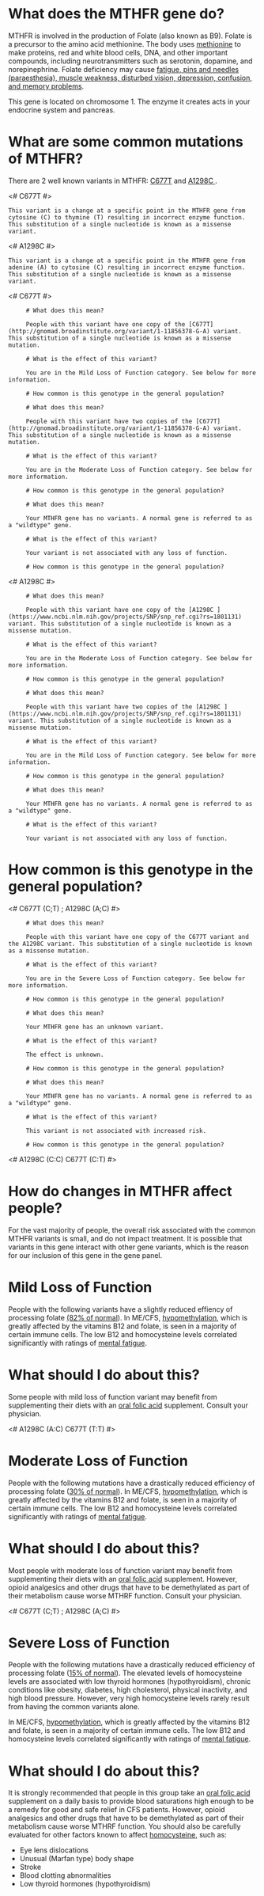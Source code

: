 # What does the MTHFR gene do?

MTHFR is involved in the production of Folate (also known as B9). Folate is a precursor to the amino acid
methionine. The body uses [methionine](https://ghr.nlm.nih.gov/condition/hypermethioninemia) to make proteins, red and white blood cells, DNA, and other important compounds, including neurotransmitters such as serotonin, dopamine, and norepinephrine. Folate deficiency may cause [fatigue, 
pins and needles (paraesthesia), muscle weakness, disturbed vision, depression,  confusion, and memory problems](https://medlineplus.gov/ency/article/000354.htm).

This gene is located on chromosome 1.  The enzyme it creates acts in your endocrine system and pancreas.

<TissueList D004703 D010179 endocrine pancreas />

<GeneAnalysis gene="MTHFR" interval="NC_000001.11 :g.11785730_11806103"> 

 # What are some common mutations of MTHFR?
 
There are 2 well known variants in MTHFR: [C677T](http://gnomad.broadinstitute.org/variant/1-11856378-G-A) and [A1298C ](https://www.ncbi.nlm.nih.gov/projects/SNP/snp_ref.cgi?rs=1801131).

<# C677T #>
  <Variant hgvs="NC_000022.11:g.19963748G>A" name="C677T"> 

    This variant is a change at a specific point in the MTHFR gene from cytosine (C) to thymine (T) resulting in incorrect enzyme function.  This substitution of a single nucleotide is known as a missense variant.
 
</Variant>
<# A1298C #>
  <Variant hgvs="NC_000022.11:g.19962712C>T" name="A1298C"> 

    This variant is a change at a specific point in the MTHFR gene from adenine (A) to cytosine (C) resulting in incorrect enzyme function.  This substitution of a single nucleotide is known as a missense variant.

</Variant>

<# C677T #>
  <Genotype hgvs="NC_00001.11:g.[12345C>T];[12345=]" name="C677T"> 

         # What does this mean?
 
         People with this variant have one copy of the [C677T](http://gnomad.broadinstitute.org/variant/1-11856378-G-A) variant. This substitution of a single nucleotide is known as a missense mutation.

         # What is the effect of this variant?

         You are in the Mild Loss of Function category. See below for more information.

         # How common is this genotype in the general population?

   <piechart percentage=30 />
  </Genotype>
  <Genotype hgvs="NC_00001.11:g.[12345C>T];[12345C>T]" name="C677T"> 
 
         # What does this mean?

         People with this variant have two copies of the [C677T](http://gnomad.broadinstitute.org/variant/1-11856378-G-A) variant. This substitution of a single nucleotide is known as a missense mutation.

         # What is the effect of this variant?

         You are in the Moderate Loss of Function category. See below for more information.

         # How common is this genotype in the general population?

   <piechart percentage=9 />
  </Genotype>
  <Genotype hgvs="NC_00001.11:g.[12345=];[12345=]" name="C677T"> 
 
         # What does this mean?

         Your MTHFR gene has no variants. A normal gene is referred to as a "wildtype" gene.

         # What is the effect of this variant?

         Your variant is not associated with any loss of function.

         # How common is this genotype in the general population?

   <piechart percentage=61 />
  </Genotype>
<# A1298C #>
  <Genotype hgvs="NC_000001.11:g.[11794419T>G];[11794419T=]" name="A1298C"> 

         # What does this mean?
 
         People with this variant have one copy of the [A1298C ](https://www.ncbi.nlm.nih.gov/projects/SNP/snp_ref.cgi?rs=1801131) variant. This substitution of a single nucleotide is known as a missense mutation.

         # What is the effect of this variant?

         You are in the Moderate Loss of Function category. See below for more information.

         # How common is this genotype in the general population?

   <piechart percentage=20 />
  </Genotype>
  <Genotype hgvs="NC_000001.11:g.[11794419T>G];[11794419T>G]" name="A1298C"> 
 
         # What does this mean?

         People with this variant have two copies of the [A1298C ](https://www.ncbi.nlm.nih.gov/projects/SNP/snp_ref.cgi?rs=1801131) variant. This substitution of a single nucleotide is known as a missense mutation.

         # What is the effect of this variant?

         You are in the Mild Loss of Function category. See below for more information.

         # How common is this genotype in the general population?

   <piechart percentage=4 />
  </Genotype>
  <Genotype hgvs="NC_000001.11:g.[11794419T=];[11794419T=]" name="A1298C"> 
 
         # What does this mean?

         Your MTHFR gene has no variants. A normal gene is referred to as a "wildtype" gene.

         # What is the effect of this variant?

         Your variant is not associated with any loss of function.

# How common is this genotype in the general population?

   <piechart percentage=76 />
  </Genotype>
<# C677T (C;T) ; A1298C (A;C) #>
  <Genotype hgvs="NC_00001.11:g.[12345C>T];[12345=]" hgvs="NC_000001.11:g.[11794419T>G];[11794419T=]" name="C677T A1298C"> 

         # What does this mean?
 
         People with this variant have one copy of the C677T variant and the A1298C variant. This substitution of a single nucleotide is known as a missense mutation.

         # What is the effect of this variant?
 
         You are in the Severe Loss of Function category. See below for more information.

         # How common is this genotype in the general population?

   <piechart percentage=6 />
  </Genotype>
  <Genotype hgvs="unknown"> 
 
         # What does this mean?

         Your MTHFR gene has an unknown variant.

         # What is the effect of this variant?

         The effect is unknown.

         # How common is this genotype in the general population?

   <piechart percentage= />
  </Genotype>
  <Genotype hgvs="wildtype">
 
         # What does this mean?

         Your MTHFR gene has no variants. A normal gene is referred to as a "wildtype" gene.

         # What is the effect of this variant?

         This variant is not associated with increased risk.

         # How common is this genotype in the general population?

   <piechart percentage= />
  </Genotype>
</GeneAnalysis>

<# A1298C (C:C) C677T (C:T) #>

# How do changes in MTHFR affect people?

For the vast majority of people, the overall risk associated with the common MTHFR variants is small, and do not impact treatment. It is possible that variants in this gene interact with other gene variants, which is the reason for our inclusion of this gene in the gene panel.

# Mild Loss of Function

People with the following variants have a slightly reduced effiency of processing folate [(82% of normal](https://www.ncbi.nlm.nih.gov/pubmed/25902009)).  In ME/CFS, [hypomethylation](http://dx.doi.org/10.4172/2155-9899.1000228), which is greatly affected by the vitamins B12 and folate, is seen in a majority of certain immune cells.  The low B12 and homocysteine levels correlated significantly with ratings of [mental fatigue](https://www.ncbi.nlm.nih.gov/pubmed/25902009).

# What should I do about this?

Some people with mild loss of function variant may benefit from supplementing their diets with an [oral folic acid](https://www.ncbi.nlm.nih.gov/pubmed/25902009) supplement. Consult your physician. 

<# A1298C (A:C) C677T (T:T) #>

# Moderate Loss of Function

People with the following mutations have a drastically reduced efficiency of processing folate ([30% of normal](https://www.ncbi.nlm.nih.gov/pubmed/25902009)).  In ME/CFS, [hypomethylation](http://dx.doi.org/10.4172/2155-9899.1000228), which is greatly affected by the vitamins B12 and folate, is seen in a majority of certain immune cells.  The low B12 and homocysteine levels correlated significantly with ratings of [mental fatigue](https://www.ncbi.nlm.nih.gov/pubmed/25902009).

# What should I do about this?

Most people with moderate loss of function variant may benefit from supplementing their diets with an [oral folic acid](https://www.ncbi.nlm.nih.gov/pubmed/25902009) supplement. However, opioid analgesics and other drugs that have to be demethylated as part of their metabolism cause worse MTHRF function.  Consult your physician. 


<# C677T (C;T) ; A1298C (A;C) #>

# Severe Loss of Function

People with the following mutations have a drastically reduced efficiency of processing folate ([15% of normal](https://www.ncbi.nlm.nih.gov/pubmed/25902009)).  The elevated levels of homocysteine levels are associated with low thyroid hormones (hypothyroidism), chronic conditions like obesity, diabetes, high cholesterol, physical inactivity, and high blood pressure. However, very high homocysteine levels rarely result from having the common variants alone.  

In ME/CFS, [hypomethylation](http://dx.doi.org/10.4172/2155-9899.1000228), which is greatly affected by the vitamins B12 and folate, is seen in a majority of certain immune cells.  The low B12 and homocysteine levels correlated significantly with ratings of [mental fatigue](https://www.ncbi.nlm.nih.gov/pubmed/25902009).

# What should I do about this?

It is strongly recommended that people in this group take an [oral folic acid](https://www.ncbi.nlm.nih.gov/pubmed/25902009) supplement on a daily basis to provide blood saturations high enough to be a remedy for good and safe relief in CFS patients.  However, 
opioid analgesics and other drugs that have to be demethylated as part of their metabolism cause worse MTHRF function.  You should also be carefully evaluated for other factors known to affect [homocysteine](https://medlineplus.gov/druginfo/natural/1017.html), such as:

* Eye lens dislocations
* Unusual (Marfan type) body shape
* Stroke
* Blood clotting abnormalities
* Low thyroid hormones (hypothyroidism)


<symptoms fatigue D005221 memory problems D008569 inflamation D007249 />
